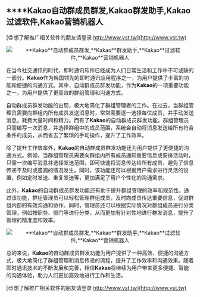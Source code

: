 ## ****Kakao**自动群成员群发,**Kakao**群发助手,**Kakao**过滤软件,**Kakao**营销机器人**

[😍想了解推广相关软件的朋友请登录 http://www.vst.tw](http://www.vst.tw)

 <center><img src="https://vst.tw/MP4/tuiguang/png/7.png" alt="**Kakao**自动群成员群发,**Kakao**群发助手,**Kakao**过滤软件,**Kakao**营销机器人"></center>

在当今社交通讯的时代，即时通讯软件已经成为人们日常生活和工作中不可或缺的一部分。**Kakao**作为韩国领先的即时通讯应用程序之一，为用户提供了丰富的功能和便捷的沟通方式。其中，自动群成员群发功能，作为**Kakao**的一项重要功能之一，为用户提供了更高效的群组管理和沟通方式。

自动群成员群发功能的出现，极大地简化了群组管理者的工作。在过去，当群组管理员需要向群组内所有成员发送消息时，常常需要逐一选择每位成员，并手动发送消息，耗费大量时间和精力。而有了**Kakao**的自动群成员群发功能，群组管理员只需编写一次消息，并选择群组中的成员范围，系统会自动将消息发送给所有符合条件的成员，从而省去了繁琐的手动操作，提升了工作效率。

除了提升工作效率外，**Kakao**的自动群成员群发功能还为用户提供了更便捷的沟通方式。例如，当群组管理员需要向群组内所有成员通知重要信息或安排活动时，只需一次编写消息并选择发送范围，即可快速将消息传达给所有成员，避免了信息传递不及时或遗漏的情况发生。同时，该功能还可以根据用户需求进行灵活的设置，例如定时发送、重复发送等，更加满足了用户个性化的沟通需求。

此外，**Kakao**的自动群成员群发功能还有助于提升群组管理的效率和规范性。通过该功能，群组管理员可以轻松管理群组成员，及时向成员传达重要信息，促进群组内部的有效沟通和协作。同时，管理员还可以根据实际情况对群组成员进行分类管理，例如按职务、部门等进行分类，从而更加有针对性地进行群发消息，提升了管理的精准度和效率。

 <center><img src="https://vst.tw/MP4/tuiguang/png/2.png" alt="**Kakao**自动群成员群发,**Kakao**群发助手,**Kakao**过滤软件,**Kakao**营销机器人"></center>

总的来说，**Kakao**的自动群成员群发功能为用户提供了一种高效、便捷的沟通方式，极大地简化了群组管理和消息传递的流程，提升了工作效率和沟通效果。随着即时通讯技术的不断发展和完善，相信**Kakao**将继续为用户带来更多便捷、智能的沟通体验，助力人们更加高效地进行工作和生活。

[😍想了解推广相关软件的朋友请登录 http://www.vst.tw](http://www.vst.tw)



